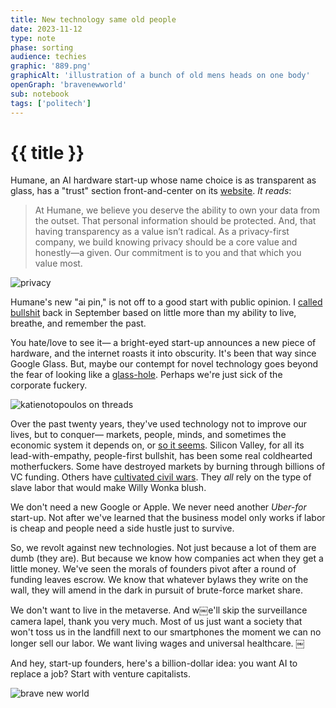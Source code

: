 ```yaml
---
title: New technology same old people 
date: 2023-11-12
type: note
phase: sorting
audience: techies
graphic: '889.png'
graphicAlt: 'illustration of a bunch of old mens heads on one body'
openGraph: 'bravenewworld'
sub: notebook
tags: ['politech']
---
```

# {{ title }}

Humane, an AI hardware start-up whose name choice is as transparent as glass, has a "trust" section front-and-center on its [website](https://hu.ma.ne/aipin). *It reads*:

> At Humane, we believe you deserve the ability to own your data from the outset. That personal information should be protected. And, that having transparency as a value isn’t radical. As a privacy-first company, we build knowing privacy should be a core value and honestly—a given. Our commitment is to you and that which you value most.

![privacy](https://fromjason.xyz/img/image_post-humaneprivacy.png)

Humane's new "ai pin," is not off to a good start with public opinion. I [called bullshit](https://www.fromjason.xyz/p/notebook/just-one-more-technology-bro-i-promise-bro/) back in September based on little more than my ability to live, breathe, and remember the past.

You hate/love to see it— a bright-eyed start-up announces a new piece of hardware, and the internet roasts it into obscurity. It's been that way since Google Glass. But, maybe our contempt for novel technology goes beyond the fear of looking like a [glass-hole](https://www.theverge.com/2013/5/15/4333656/larry-page-teases-robert-scoble-for-nude-google-glass-photo). Perhaps we're just sick of the corporate fuckery. 

![katienotopoulos on threads](https://fromjason.xyz/img/image_post-katienotopoulos.jpg)

Over the past twenty years, they've used technology not to improve our lives, but to conquer— markets, people, minds, and sometimes the economic system it depends on, or [so it seems](https://unherd.com/2023/09/capitalism-is-dead-long-live-technofeudalism/). Silicon Valley, for all its lead-with-empathy, people-first bullshit, has been some real coldhearted motherfuckers. Some have destroyed markets by burning through billions of VC funding. Others have [cultivated civil wars](https://erinkissane.com/meta-in-myanmar-full-series). They *all* rely on the type of slave labor that would make Willy Wonka blush.

We don't need a new Google or Apple. We never need another *Uber-for* start-up. Not after we've learned that the business model only works if labor is cheap and people need a side hustle just to survive. 

So, we revolt against new technologies. Not just because a lot of them are dumb (they are). But because we know how companies act when they get a little money. We've seen the morals of founders pivot after a round of funding leaves escrow. We know that whatever bylaws they write on the wall, they will amend in the dark in pursuit of brute-force market share. 

We don't want to live in the metaverse. And w￼e'll skip the surveillance camera lapel, thank you very much. Most of us just want a society that won't toss us in the landfill next to our smartphones the moment we can no longer sell our labor. We want living wages and universal healthcare. ￼

And hey, start-up founders, here's a billion-dollar idea: you want AI to replace a job? Start with venture capitalists.

![brave new world](https://fromjason.xyz/img/image_post-bravenewworld.jpg)